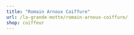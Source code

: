 ```yaml
---
title: "Romain Arnoux Coiffure"
url: /la-grande-motte/romain-arnoux-coiffure/
shop: coiffeur
---
```

